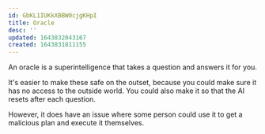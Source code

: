 ```yaml
---
id: GbKL1IUKkXBBW0cjgKHpI
title: Oracle
desc: ''
updated: 1643832043167
created: 1643831811155
---
```


An oracle is a superintelligence that takes a question and answers it for you.

It's easier to make these safe on the outset, because you could make sure it has no access to the outside world. You could also make it so that the AI resets after each question.

However, it does have an issue where some person could use it to get a malicious plan and execute it themselves.
